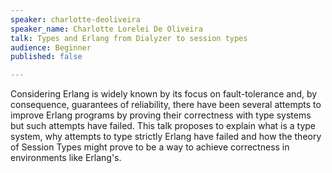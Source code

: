 ```yaml
---
speaker: charlotte-deoliveira
speaker_name: Charlotte Lorelei De Oliveira
talk: Types and Erlang from Dialyzer to session types
audience: Beginner
published: false

---
```

<p>Considering Erlang is widely known by its focus on fault-tolerance and, by consequence, guarantees of reliability, there have been several attempts to improve Erlang programs by proving their correctness with type systems but such attempts have failed. This talk proposes to explain what is a type system, why attempts to type strictly Erlang have failed and how the theory of Session Types might prove to be a way to achieve correctness in environments like Erlang's.</p>
